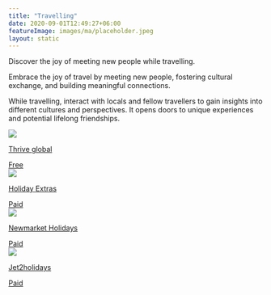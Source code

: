 ```yaml
---
title: "Travelling"
date: 2020-09-01T12:49:27+06:00
featureImage: images/ma/placeholder.jpeg
layout: static
---
```


Discover the joy of meeting new people while travelling.

Embrace the joy of travel by meeting new people, fostering cultural exchange, and building meaningful connections.

While travelling, interact with locals and fellow travellers to gain insights into different cultures and perspectives. It opens doors to unique experiences and potential lifelong friendships.

<a class="ma-link" href="https://community.thriveglobal.com/the-importance-of-taking-a-holiday/"><div class="ma-card"><div class="ma-icon"><img src ="/images/icon-check.png"/></div><div class="ma-name"><p>Thrive global</p></div><div class="ma-paid-text"><span>Free</span></div></div></a><a class="ma-link" href="https://www.holidayextras.com/travel-blog/wanderlust/how-to-make-friends-while-travelling.html"><div class="ma-card"><div class="ma-icon"><img src ="/images/icon-pound.png"/></div><div class="ma-name"><p>Holiday Extras</p></div><div class="ma-paid-text"><span>Paid</span></div></div></a><a class="ma-link" href="https://www.newmarketholidays.co.uk/holiday-guides/solo-travel-guide/how-to-meet-other-people-when-travelling-alone"><div class="ma-card"><div class="ma-icon"><img src ="/images/icon-pound.png"/></div><div class="ma-name"><p>Newmarket Holidays</p></div><div class="ma-paid-text"><span>Paid</span></div></div></a><a class="ma-link" href="https://www.jet2holidays.com/"><div class="ma-card"><div class="ma-icon"><img src ="/images/icon-pound.png"/></div><div class="ma-name"><p>Jet2holidays</p></div><div class="ma-paid-text"><span>Paid</span></div></div></a>  

<br/><br/>






